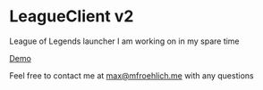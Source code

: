# LeagueClient v2

League of Legends launcher I am working on in my spare time

[Demo](https://drive.google.com/open?id=0B2zZ1Tvj3-exSHhVNFNqbHdaY0U)

Feel free to contact me at max@mfroehlich.me with any questions
